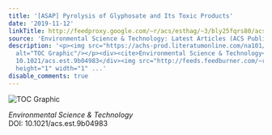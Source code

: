 ```yaml
---
title: '[ASAP] Pyrolysis of Glyphosate and Its Toxic Products'
date: '2019-11-12'
linkTitle: http://feedproxy.google.com/~r/acs/esthag/~3/bly25fqrs80/acs.est.9b04983
source: 'Environmental Science & Technology: Latest Articles (ACS Publications)'
description: '<p><img src="https://achs-prod.literatumonline.com/na101/home/literatum/publisher/achs/journals/content/esthag/0/esthag.ahead-of-print/acs.est.9b04983/20191112/images/medium/es9b04983_0009.gif"
  alt="TOC Graphic"/></p><div><cite>Environmental Science & Technology</cite></div><div>DOI:
  10.1021/acs.est.9b04983</div><img src="http://feeds.feedburner.com/~r/acs/esthag/~4/bly25fqrs80"
  height="1" width="1" ...'
disable_comments: true
---
```

<p><img src="https://achs-prod.literatumonline.com/na101/home/literatum/publisher/achs/journals/content/esthag/0/esthag.ahead-of-print/acs.est.9b04983/20191112/images/medium/es9b04983_0009.gif" alt="TOC Graphic"/></p><div><cite>Environmental Science & Technology</cite></div><div>DOI: 10.1021/acs.est.9b04983</div><img src="http://feeds.feedburner.com/~r/acs/esthag/~4/bly25fqrs80" height="1" width="1" ...